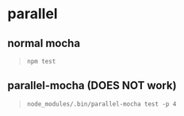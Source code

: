 # parallel

## normal mocha

> `npm test`

## parallel-mocha (DOES NOT work)

> `node_modules/.bin/parallel-mocha test -p 4`
